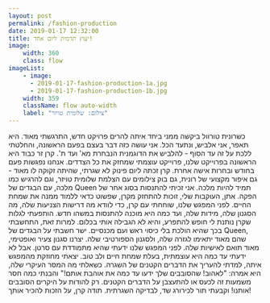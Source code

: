 ```yaml
---
layout: post
permalink: /fashion-production
date: 2019-01-17 12:32:00
title: יעוץ תדמית ליום אחד!
image:
    width: 360
    class: flow
imageList:
    - image:
      - 2019-01-17-fashion-production-1a.jpg
      - 2019-01-17-fashion-production-1b.jpg
    width: 359
    className: flow auto-width
    label: "צילום: שלומית טויזר"
---
```


כשרונית טורוול ביקשה ממני ביחד איתה להרים פרויקט חדש, התרגשתי מאוד. היא תאפר, אני אלביש, ונתעד הכל. אני עושה כזה דבר בעצם בפעם הראשונה, והחלטתי ללכת על זה עד הסוף - להלביש את הדוגמנית הנבחרת מא' ועד ת'.
קרן זר כבוד היא הראשונה בפרוייקט שלנו, פרוייקט עוצמתי שמחזק את כל הצדדים. אנחנו נפגשות פעם בחודש ובחרות אישה אחרת.
קרן זכתה ליום פינוק לא שגרתי, שהיתה זקוקה לו מאוד - גם איפור מקצועי של רונית, גם בוק צילומים עם הצלמת שלומית טויזר, וגם להרגיש כמו מלכה, עם הבגדים של Queen תמיד להיות מלכה.
אני זכיתי להתנסות בסוג אחר של הפקה.
אתן, העוקבות שלי, זוכות להתחזק מקרן, שפשוט כדאי ללמוד ממנה את שמחת החיים.
לפני המפגש שלנו, שוחחתי עם קרן, כדי לוודא מה דרישות הצניעות שלה, מה הסגנון שלה, מידות שלה, ועד כמה היא מוכנה להתנסות במשהו חדש.
הותפעתי לגלות שקרן נותנת לי חופש להתפרע, והיא לא הגבילה אותי בכלום. למרות זאת, התחשבתי בכך שהיא הולכת בלי כיסוי ראש ועם מכנסיים.
ישר חשבתי על הבגדים של Queen, שהם מאוד יתאימו לגזרה שלה, ולסגנון הספורטיבי שלה. יצרנו סגנון צעיר ואופטימי, מאוד תואם לאישיות שלה.
לפני המפגש שלנו ידעתי שהיא מתמודדת עם סרטן. אבל לא ידעתי עד כמה היא עוצמתית, בעלת שמחת חיים ולב טוב.
יצאתי מחוזקת מהמפגש איתה, למדתי להעריך את הדברים הקטנים של השגרה.
כשאלתי מה המסר העיקרי שלה, היא אמרה: "לאהוב! שהסובבים שלך ידעו עד כמה את אוהבת אותם!" והבנתי כמה חסר משמעות זה לכעס או להתעצבן על הדברים הקטנים. רק להודות על היקרים הסובבים אותנו!
וקבעתי תור לכירורג שד, לבדיקה השגרתית.
תודה קרן, על הזכות להכיר אותך!
